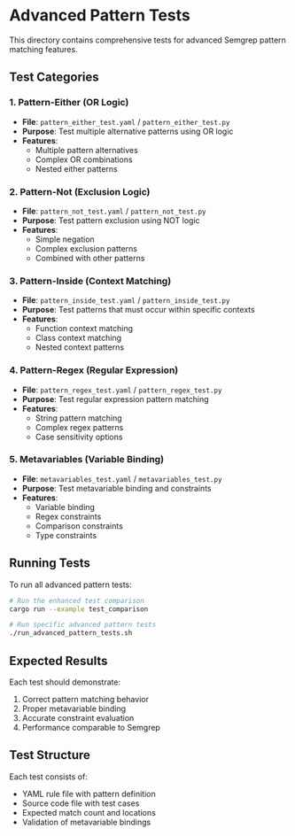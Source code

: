 # Advanced Pattern Tests

This directory contains comprehensive tests for advanced Semgrep pattern matching features.

## Test Categories

### 1. Pattern-Either (OR Logic)
- **File**: `pattern_either_test.yaml` / `pattern_either_test.py`
- **Purpose**: Test multiple alternative patterns using OR logic
- **Features**: 
  - Multiple pattern alternatives
  - Complex OR combinations
  - Nested either patterns

### 2. Pattern-Not (Exclusion Logic)
- **File**: `pattern_not_test.yaml` / `pattern_not_test.py`
- **Purpose**: Test pattern exclusion using NOT logic
- **Features**:
  - Simple negation
  - Complex exclusion patterns
  - Combined with other patterns

### 3. Pattern-Inside (Context Matching)
- **File**: `pattern_inside_test.yaml` / `pattern_inside_test.py`
- **Purpose**: Test patterns that must occur within specific contexts
- **Features**:
  - Function context matching
  - Class context matching
  - Nested context patterns

### 4. Pattern-Regex (Regular Expression)
- **File**: `pattern_regex_test.yaml` / `pattern_regex_test.py`
- **Purpose**: Test regular expression pattern matching
- **Features**:
  - String pattern matching
  - Complex regex patterns
  - Case sensitivity options

### 5. Metavariables (Variable Binding)
- **File**: `metavariables_test.yaml` / `metavariables_test.py`
- **Purpose**: Test metavariable binding and constraints
- **Features**:
  - Variable binding
  - Regex constraints
  - Comparison constraints
  - Type constraints

## Running Tests

To run all advanced pattern tests:

```bash
# Run the enhanced test comparison
cargo run --example test_comparison

# Run specific advanced pattern tests
./run_advanced_pattern_tests.sh
```

## Expected Results

Each test should demonstrate:
1. Correct pattern matching behavior
2. Proper metavariable binding
3. Accurate constraint evaluation
4. Performance comparable to Semgrep

## Test Structure

Each test consists of:
- YAML rule file with pattern definition
- Source code file with test cases
- Expected match count and locations
- Validation of metavariable bindings
